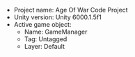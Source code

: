 <!-- UNITY CODE ASSIST INSTRUCTIONS START -->
- Project name: Age Of War Code Project
- Unity version: Unity 6000.1.5f1
- Active game object:
  - Name: GameManager
  - Tag: Untagged
  - Layer: Default
<!-- UNITY CODE ASSIST INSTRUCTIONS END -->